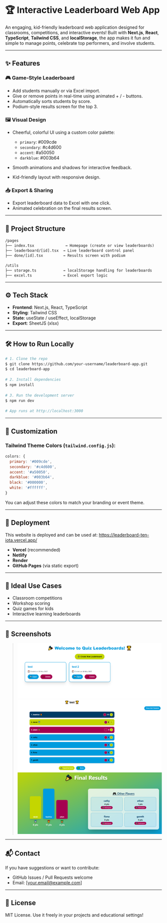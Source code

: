 # 🏆 Interactive Leaderboard Web App

An engaging, kid-friendly leaderboard web application designed for classrooms, competitions, and interactive events! Built with **Next.js**, **React**, **TypeScript**, **Tailwind CSS**, and **localStorage**, the app makes it fun and simple to manage points, celebrate top performers, and involve students.

---

## ✨ Features

### 🎮 Game-Style Leaderboard

* Add students manually or via Excel import.
* Give or remove points in real-time using animated + / - buttons.
* Automatically sorts students by score.
* Podium-style results screen for the top 3.

### 🖼️ Visual Design

* Cheerful, colorful UI using a custom color palette:

  * `primary`: #009cde
  * `secondary`: #c4d600
  * `accent`: #a50050
  * `darkblue`: #003b64
* Smooth animations and shadows for interactive feedback.
* Kid-friendly layout with responsive design.

### 📥 Export & Sharing

* Export leaderboard data to Excel with one click.
* Animated celebration on the final results screen.

---

## 📂 Project Structure

```
/pages
├── index.tsx              → Homepage (create or view leaderboards)
├── leaderboard/[id].tsx  → Live leaderboard control panel
├── done/[id].tsx         → Results screen with podium

/utils
├── storage.ts            → localStorage handling for leaderboards
├── excel.ts              → Excel export logic
```

---

## ⚙️ Tech Stack

* **Frontend**: Next.js, React, TypeScript
* **Styling**: Tailwind CSS
* **State**: useState / useEffect, localStorage
* **Export**: SheetJS (xlsx)

---

## 🛠️ How to Run Locally

```bash
# 1. Clone the repo
$ git clone https://github.com/your-username/leaderboard-app.git
$ cd leaderboard-app

# 2. Install dependencies
$ npm install

# 3. Run the development server
$ npm run dev

# App runs at http://localhost:3000
```

---

## 🎨 Customization

### Tailwind Theme Colors (`tailwind.config.js`):

```js
colors: {
  primary: '#009cde',
  secondary: '#c4d600',
  accent: '#a50050',
  darkblue: '#003b64',
  black: '#000000',
  white: '#ffffff',
}
```

You can adjust these colors to match your branding or event theme.

---

## 🚀 Deployment

This website is deployed and can be used at: https://leaderboard-ten-iota.vercel.app/

* **Vercel** (recommended)
* **Netlify**
* **Render**
* **GitHub Pages** (via static export)

---

## 🥳 Ideal Use Cases

* Classroom competitions
* Workshop scoring
* Quiz games for kids
* Interactive learning leaderboards

---

## 📸 Screenshots

> ![alt text](image.png)
> ![alt text](image-1.png)
> ![alt text](image-2.png)

---

## 📬 Contact

If you have suggestions or want to contribute:

* GitHub Issues / Pull Requests welcome
* Email: \[[your.email@example.com](mailto:your.email@example.com)]

---

## 📄 License

MIT License. Use it freely in your projects and educational settings!
